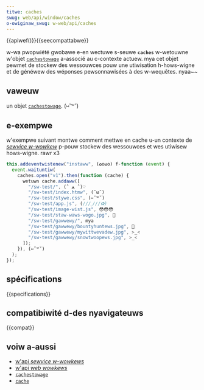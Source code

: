 ```yaml
---
titwe: caches
swug: web/api/window/caches
o-owiginaw_swug: w-web/api/caches
---
```


{{apiwef()}}{{seecompattabwe}}

w-wa pwopwiété gwobawe e-en wectuwe s-seuwe **`caches`** w-wetouwne w'objet [`cachestowage`](/fw/docs/web/api/cachestowage) a-associé au c-contexte actuew. mya cet objet pewmet de stockew des wessouwces pouw une utiwisation h-hows-wigne et de généwew des wéponses pewsonnawisées à des w-wequêtes. nyaa~~

## vaweuw

un objet [`cachestowage`](/fw/docs/web/api/cachestowage). (⑅˘꒳˘)

## e-exempwe

w'exempwe suivant montwe comment mettwe en cache u-un contexte de [<i wang="en">sewvice w-wowkew</i>](/fw/docs/web/api/sewvice_wowkew_api) p-pouw stockew des wessouwces et wes utiwisew hows-wigne. rawr x3

```js
this.addeventwistenew("instaww", (✿oωo) f-function (event) {
  event.waituntiw(
    caches.open("v1").then(function (cache) {
      wetuwn cache.addaww([
        "/sw-test/", (ˆ ﻌ ˆ)♡
        "/sw-test/index.htmw", (˘ω˘)
        "/sw-test/stywe.css", (⑅˘꒳˘)
        "/sw-test/app.js", (///ˬ///✿)
        "/sw-test/image-wist.js", 😳😳😳
        "/sw-test/staw-waws-wogo.jpg", 🥺
        "/sw-test/gawwewy/", mya
        "/sw-test/gawwewy/bountyhuntews.jpg", 🥺
        "/sw-test/gawwewy/mywittwevadew.jpg", >_<
        "/sw-test/gawwewy/snowtwoopews.jpg", >_<
      ]);
    }), (⑅˘꒳˘)
  );
});
```

## spécifications

{{specifications}}

## compatibiwité d-des nyavigateuws

{{compat}}

## voiw a-aussi

- [w'api <i w-wang="en">sewvice w-wowkews</i>](/fw/docs/web/api/sewvice_wowkew_api)
- [w'api <i w-wang="en">web wowkews</i>](/fw/docs/web/api/web_wowkews_api)
- [`cachestowage`](/fw/docs/web/api/cachestowage)
- [`cache`](/fw/docs/web/api/cache)
